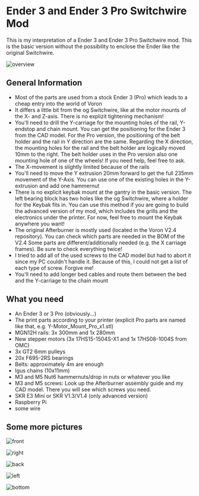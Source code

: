 # Ender 3 and Ender 3 Pro Switchwire Mod

This is my interpretation of a Ender 3 and Ender 3 Pro Switchwire mod. This is the basic version without the possibility to enclose the Ender like the original Switchwire.

![overview](IMAGES/General.PNG)



## General Information

  - Most of the parts are used from a stock Ender 3 (Pro) which leads to a cheap entry into the world of Voron
  - It differs a little bit from the og Switchwire, like at the motor mounts of the X- and Z-axis. There is no explizit tightening mechanism!
  - You'll need to drill the Y-carriage for the mounting holes of the rail, Y-endstop and chain mount. You can get the positioning for the Ender 3 from the CAD model.
    For the Pro version, the positioning of the belt holder and the rail in Y direction are the same. Regarding the X direction, the mounting holes for the rail and
    the belt holder are logically moved 10mm to the right. The belt holder uses in the Pro version also one mounting hole of one of the wheels! If you need help, feel
    free to ask.
  - The X-movement is slightly limited because of the rails
  - You'll need to move the Y extrusion 20mm forward to get the full 235mm movement of the Y-Axis. You can use one of the existing holes in the Y-extrusion and add one
    hammernut
  - There is no explicit keybak mount at the gantry in the basic version. The left bearing block has two holes like the og Switchwire, where a holder for the Keybak
    fits in. You can use this method if you are going to build the advanced version of my mod, which includes the grills and the electronics under the printer.
    For now, feel free to mount the Keybak anywhere you want!
  - The original Afterburner is mostly used (located in the Voron V2.4 repository). You can check which parts are needed in the BOM of the V2.4
    Some parts are different/additionally needed (e.g. the X carriage frames). Be sure to check everything twice!
  - I tried to add all of the used screws to the CAD model but had to abort it since my PC couldn't handle it. Because of this, I could not get a list of each type
    of screw. Forgive me!
  - You'll need to add longer bed cables and route them between the bed and the Y-carriage to the chain mount

## What you need

  - An Ender 3 or 3 Pro (obviously...)
  - The print parts according to your printer (explicit Pro parts are named like that, e.g. Y-Motor_Mount_Pro_x1.stl)
  - MGN12H rails: 3x 300mm and 1x 280mm
  - New stepper motors (3x 17HS15-1504S-X1 and 1x 17HS08-1004S from OMC)
  - 3x GT2 6mm pulleys
  - 20x F695-2RS bearings
  - Belts: approximately 4m are enough
  - Igus chains (10x11mm)
  - M3 and M5 Nut6 hammernuts/drop in nuts or whatever you like
  - M3 and M5 screws: Look up the Afterburner assembly guide and my CAD model. There you will see which screws you need.
  - SKR E3 Mini or SKR V1.3/V1.4 (only advanced version)
  - Raspberry Pi
  - some wire
  
## Some more pictures

![front](IMAGES/FRONT.PNG)

![right](IMAGES/RIGHT.PNG)

![back](IMAGES/BACK.PNG)

![left](IMAGES/LEFT.PNG)

![bottom](IMAGES/BOTTOM.PNG)
  
  


